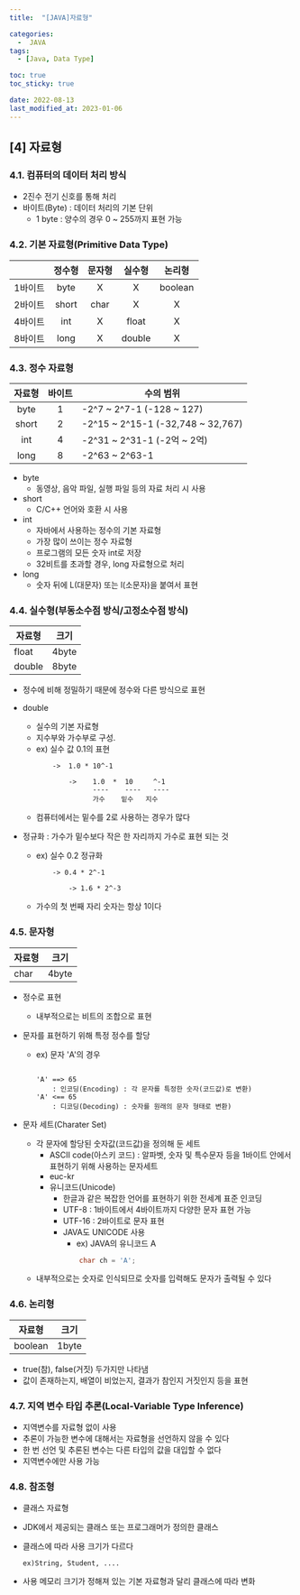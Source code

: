 ```yaml
---
title:  "[JAVA]자료형" 

categories:
  -  JAVA
tags:
  - [Java, Data Type]

toc: true
toc_sticky: true

date: 2022-08-13
last_modified_at: 2023-01-06
---
```

[4] 자료형
----
### 4.1. 컴퓨터의 데이터 처리 방식
- 2진수 전기 신호를 통해 처리
- 바이트(Byte) : 데이터 처리의 기본 단위
    - 1 byte : 양수의 경우 0 ~ 255까지 표현 가능

### 4.2. 기본 자료형(Primitive Data Type)
  
|       | 정수형 | 문자형 | 실수형 | 논리형 |
|:-----:|:-----:|:-----:|:-----:|:-----:|
|1바이트|byte   |   X   |   X    |boolean |
|2바이트|short  |char   |   X    |    X   |
|4바이트|int    |   X   |float   |    X   |
|8바이트|long   |   X   |double  |    X   |
  

### 4.3. 정수 자료형 
  
| 자료형 | 바이트 | 수의 범위 |
|:-----:|:-----:|-----|
|byte   |   1   | -2^7 ~ 2^7-1 (-128 ~ 127)|
|short  |   2   |-2^15 ~ 2^15-1 (-32,748 ~ 32,767)|
|int    |   4   |-2^31 ~ 2^31-1 (-2억 ~ 2억)|
|long   |   8   |-2^63 ~ 2^63-1|
  
- byte 
    - 동영상, 음악 파일, 실행 파일 등의 자료 처리 시 사용
- short
    - C/C++ 언어와 호환 시 사용    
- int          
    - 자바에서 사용하는 정수의 기본 자료형 
    - 가장 많이 쓰이는 정수 자료형
    - 프로그램의 모든 숫자 int로 저장
    - 32비트를 초과할 경우, long 자료형으로 처리
- long 
    - 숫자 뒤에 L(대문자) 또는 l(소문자)을 붙여서 표현

### 4.4. 실수형(부동소수점 방식/고정소수점 방식)
  
| 자료형 | 크기 |
|------|------|
| float | 4byte |
| double | 8byte |
  
- 정수에 비해 정밀하기 때문에 정수와 다른 방식으로 표현    
- double
    - 실수의 기본 자료형
    - 지수부와 가수부로 구성.
    - ex) 실수 값 0.1의 표현
        ```
            ->  1.0 * 10^-1

                ->    1.0  *  10     ^-1
                      ----    ----   ----
                      가수    밑수   지수
        ```
    - 컴퓨터에서는 밑수를 2로 사용하는 경우가 많다

- 정규화 : 가수가 밑수보다 작은 한 자리까지 가수로 표현 되는 것       
    - ex) 실수 0.2 정규화
        ```      
            -> 0.4 * 2^-1 
                
                -> 1.6 * 2^-3 

        ```        
    -  가수의 첫 번째 자리 숫자는 항상 1이다

### 4.5. 문자형
  
| 자료형 | 크기 |
|------|------|
| char | 4byte |
  
- 정수로 표현
    - 내부적으로는 비트의 조합으로 표현 
- 문자를 표현하기 위해 특정 정수를 할당
    - ex) 문자 'A'의 경우
        ```
        
        'A' ==> 65  
            : 인코딩(Encoding) : 각 문자를 특정한 숫자(코드값)로 변환)
        'A' <== 65
            : 디코딩(Decoding) : 숫자를 원래의 문자 형태로 변환)
        ```

- 문자 세트(Charater Set)   
    - 각 문자에 할당된 숫자값(코드값)을 정의해 둔 세트      
        - ASCII code(아스키 코드) : 알파벳, 숫자 및 특수문자 등을 
                                1바이트 안에서 표현하기 위해 사용하는 문자세트  
        - euc-kr
        - 유니코드(Unicode)
            - 한글과 같은 복잡한 언어를 표현하기 위한 전세계 표준 인코딩
            - UTF-8 : 1바이트에서 4바이트까지 다양한 문자 표현 가능
            - UTF-16 : 2바이트로 문자 표현     
            - JAVA도 UNICODE 사용 
                - ex) JAVA의 유니코드 A 
                ```java             
                    char ch = 'A';
                ```
    - 내부적으로는 숫자로 인식되므로 숫자를 입력해도 문자가 출력될 수 있다

### 4.6. 논리형
  
| 자료형 | 크기 |
|------|------|
| boolean | 1byte |
  
- true(참), false(거짓) 두가지만 나타냄 
- 값이 존재하는지, 배열이 비었는지, 결과가 참인지 거짓인지 등을 표현 

### 4.7. 지역 변수 타입 추론(Local-Variable Type Inference)    

- 지역변수를 자료형 없이 사용
- 추론이 가능한 변수에 대해서는 자료형을 선언하지 않을 수 있다
- 한 번 선언 및 추론된 변수는 다른 타입의 값을 대입할 수 없다
- 지역변수에만 사용 가능 

### 4.8. 참조형 
    
- 클래스 자료형 
- JDK에서 제공되는 클래스 또는 프로그래머가 정의한 클래스 
- 클래스에 따라 사용 크기가 다르다

    `ex)String, Student, ....`  
- 사용 메모리 크기가 정해져 있는 기본 자료형과 달리 클래스에 따라 변화
       